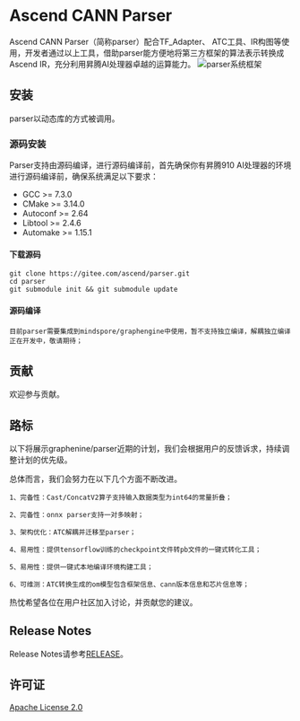 # Ascend CANN Parser

Ascend CANN Parser（简称parser）配合TF_Adapter、 ATC工具、IR构图等使用，开发者通过以上工具，借助parser能方便地将第三方框架的算法表示转换成Ascend IR，充分利用昇腾AI处理器卓越的运算能力。
![parser系统框架](https://images.gitee.com/uploads/images/2020/1015/151426_71a73e7e_7876749.png "parser系统框架.PNG")

## 安装

parser以动态库的方式被调用。

### 源码安装

Parser支持由源码编译，进行源码编译前，首先确保你有昇腾910 AI处理器的环境进行源码编译前，确保系统满足以下要求：

- GCC >= 7.3.0
- CMake >= 3.14.0
- Autoconf >= 2.64
- Libtool >= 2.4.6
- Automake >= 1.15.1

#### 下载源码

```
git clone https://gitee.com/ascend/parser.git
cd parser
git submodule init && git submodule update
```

#### 源码编译

```
目前parser需要集成到mindspore/graphengine中使用，暂不支持独立编译，解耦独立编译正在开发中，敬请期待；
```



## 贡献

欢迎参与贡献。

## 路标

以下将展示graphenine/parser近期的计划，我们会根据用户的反馈诉求，持续调整计划的优先级。

总体而言，我们会努力在以下几个方面不断改进。

    1、完备性：Cast/ConcatV2算子支持输入数据类型为int64的常量折叠；

    2、完备性：onnx parser支持一对多映射；

    3、架构优化：ATC解耦并迁移至parser；

    4、易用性：提供tensorflow训练的checkpoint文件转pb文件的一键式转化工具；

    5、易用性：提供一键式本地编译环境构建工具；

    6、可维测：ATC转换生成的om模型包含框架信息、cann版本信息和芯片信息等；

热忱希望各位在用户社区加入讨论，并贡献您的建议。

## Release Notes

Release Notes请参考[RELEASE](RELEASE.md)。

## 许可证

[Apache License 2.0](LICENSE)
